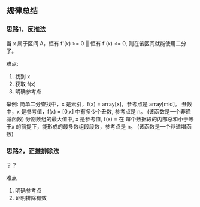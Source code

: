 
## 规律总结

### 思路1，反推法
当 x 属于区间 A，恒有 f'(x) >= 0 || 恒有 f'(x) <= 0, 则在该区间就能使用二分了。

难点:
1. 找到 x
2. 获取 f(x)
3. 明确参考点

举例:
简单二分查找中，x 是索引，f(x) = array[x]，参考点是 array[mid]。
丑数中，x 是参考值，f(x) = [0,x] 中有多少个丑数, 参考点是 n。 (该函数是一个非递减函数)
分割数组的最大值中, x 是参考值, f(x) = 在 每个数据段的内部总和小于等于x 的前提下，能形成的最多数组段段数，参考点是 n。 (该函数是一个非递增函数)



### 思路2，正推排除法
？？

难点
1. 明确参考点
2. 证明排除有效